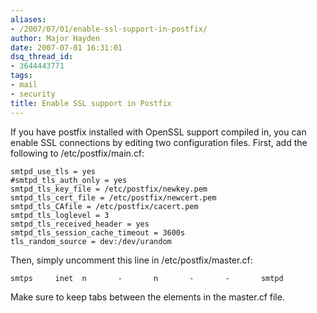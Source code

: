 ```yaml
---
aliases:
- /2007/07/01/enable-ssl-support-in-postfix/
author: Major Hayden
date: 2007-07-01 16:31:01
dsq_thread_id:
- 3644443771
tags:
- mail
- security
title: Enable SSL support in Postfix
---
```


If you have postfix installed with OpenSSL support compiled in, you can enable SSL connections by editing two configuration files. First, add the following to /etc/postfix/main.cf:

```
smtpd_use_tls = yes
#smtpd_tls_auth_only = yes
smtpd_tls_key_file = /etc/postfix/newkey.pem
smtpd_tls_cert_file = /etc/postfix/newcert.pem
smtpd_tls_CAfile = /etc/postfix/cacert.pem
smtpd_tls_loglevel = 3
smtpd_tls_received_header = yes
smtpd_tls_session_cache_timeout = 3600s
tls_random_source = dev:/dev/urandom
```

Then, simply uncomment this line in /etc/postfix/master.cf:

```
smtps     inet  n       -       n       -       -       smtpd
```

Make sure to keep tabs between the elements in the master.cf file.